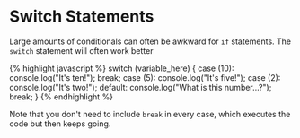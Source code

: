 # Switch Statements

Large amounts of conditionals can often be awkward for `if` statements. The `switch` statement will often work better

{% highlight javascript %}
switch (variable_here) {
    case (10):
        console.log("It's ten!");
        break;
    case (5):
        console.log("It's five!");
    case (2):
        console.log("It's two!");
    default:
        console.log("What is this number...?");
        break;
}
{% endhighlight %}

Note that you don't need to include `break` in every case, which executes the code but then keeps going.

